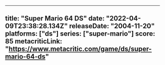 
---
title: "Super Mario 64 DS"
date: "2022-04-09T23:38:28.134Z"
releaseDate: "2004-11-20"
platforms: ["ds"]
series: ["super-mario"]
score: 85
metacriticLink: "https://www.metacritic.com/game/ds/super-mario-64-ds"
---
